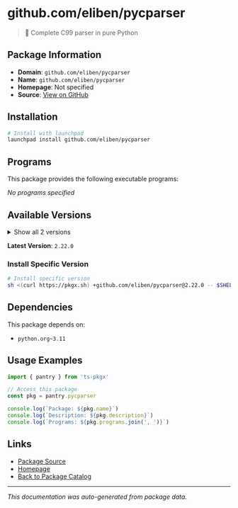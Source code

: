 # github.com/eliben/pycparser

> :snake: Complete C99 parser in pure Python

## Package Information

- **Domain**: `github.com/eliben/pycparser`
- **Name**: `github.com/eliben/pycparser`
- **Homepage**: Not specified
- **Source**: [View on GitHub](https://github.com/pkgxdev/pantry/tree/main/projects/github.com/eliben/pycparser/package.yml)

## Installation

```bash
# Install with launchpad
launchpad install github.com/eliben/pycparser
```

## Programs

This package provides the following executable programs:

*No programs specified*

## Available Versions

<details>
<summary>Show all 2 versions</summary>

- `2.22.0`, `2.21.0`

</details>

**Latest Version**: `2.22.0`

### Install Specific Version

```bash
# Install specific version
sh <(curl https://pkgx.sh) +github.com/eliben/pycparser@2.22.0 -- $SHELL -i
```

## Dependencies

This package depends on:

- `python.org~3.11`

## Usage Examples

```typescript
import { pantry } from 'ts-pkgx'

// Access this package
const pkg = pantry.pycparser

console.log(`Package: ${pkg.name}`)
console.log(`Description: ${pkg.description}`)
console.log(`Programs: ${pkg.programs.join(', ')}`)
```

## Links

- [Package Source](https://github.com/pkgxdev/pantry/tree/main/projects/github.com/eliben/pycparser/package.yml)
- [Homepage](#)
- [Back to Package Catalog](../../package-catalog.md)

---

*This documentation was auto-generated from package data.*
